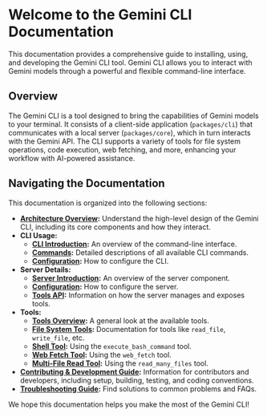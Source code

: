 # Welcome to the Gemini CLI Documentation

This documentation provides a comprehensive guide to installing, using, and developing the Gemini CLI tool. Gemini CLI allows you to interact with Gemini models through a powerful and flexible command-line interface.

## Overview

The Gemini CLI is a tool designed to bring the capabilities of Gemini models to your terminal. It consists of a client-side application (`packages/cli`) that communicates with a local server (`packages/core`), which in turn interacts with the Gemini API. The CLI supports a variety of tools for file system operations, code execution, web fetching, and more, enhancing your workflow with AI-powered assistance.

## Navigating the Documentation

This documentation is organized into the following sections:

- **[Architecture Overview](./architecture.md):** Understand the high-level design of the Gemini CLI, including its core components and how they interact.
- **CLI Usage:**
  - **[CLI Introduction](./cli/index.md):** An overview of the command-line interface.
  - **[Commands](./cli/commands.md):** Detailed descriptions of all available CLI commands.
  - **[Configuration](./cli/configuration.md):** How to configure the CLI.
- **Server Details:**
  - **[Server Introduction](./server/index.md):** An overview of the server component.
  - **[Configuration](./server/configuration.md):** How to configure the server.
  - **[Tools API](./server/tools-api.md):** Information on how the server manages and exposes tools.
- **Tools:**
  - **[Tools Overview](./tools/index.md):** A general look at the available tools.
  - **[File System Tools](./tools/file-system.md):** Documentation for tools like `read_file`, `write_file`, etc.
  - **[Shell Tool](./tools/shell.md):** Using the `execute_bash_command` tool.
  - **[Web Fetch Tool](./tools/web.md):** Using the `web_fetch` tool.
  - **[Multi-File Read Tool](./tools/multi-file.md):** Using the `read_many_files` tool.
- **[Contributing & Development Guide](../CONTRIBUTING.md):** Information for contributors and developers, including setup, building, testing, and coding conventions.
- **[Troubleshooting Guide](./troubleshooting.md):** Find solutions to common problems and FAQs.

We hope this documentation helps you make the most of the Gemini CLI!
